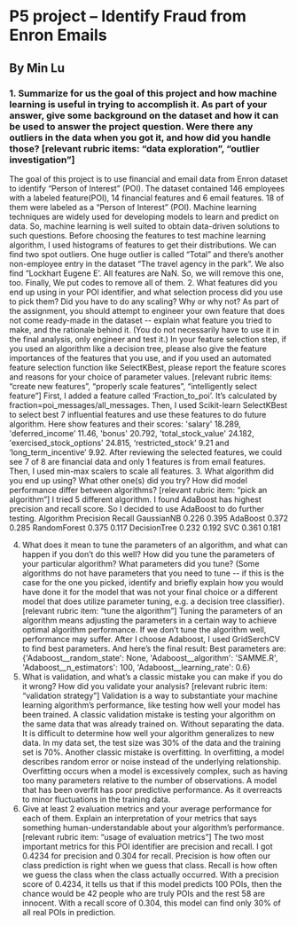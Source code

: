 # P5 project – Identify Fraud from Enron Emails
## By Min Lu
### 1.	Summarize for us the goal of this project and how machine learning is useful in trying to accomplish it. As part of your answer, give some background on the dataset and how it can be used to answer the project question. Were there any outliers in the data when you got it, and how did you handle those?  [relevant rubric items: “data exploration”, “outlier investigation”]
The goal of this project is to use financial and email data from Enron dataset to identify “Person of Interest” (POI). The dataset contained 146 employees with a labeled feature(POI), 14 financial features and 6 email features. 18 of them were labeled as a “Person of Interest” (POI). Machine learning techniques are widely used for developing models to learn and predict on data. So, machine learning is well suited to obtain data-driven solutions to such questions. Before choosing the features to test machine learning algorithm, I used histograms of features to get their distributions. We can find two spot outliers. One huge outlier is called “Total” and there’s another non-employee entry in the dataset “The travel agency in the park”. We also find “Lockhart Eugene E’. All features are NaN. So, we will remove this one, too. Finally, We put codes to remove all of them.
2.	What features did you end up using in your POI identifier, and what selection process did you use to pick them? Did you have to do any scaling? Why or why not? As part of the assignment, you should attempt to engineer your own feature that does not come ready-made in the dataset -- explain what feature you tried to make, and the rationale behind it. (You do not necessarily have to use it in the final analysis, only engineer and test it.) In your feature selection step, if you used an algorithm like a decision tree, please also give the feature importances of the features that you use, and if you used an automated feature selection function like SelectKBest, please report the feature scores and reasons for your choice of parameter values.  [relevant rubric items: “create new features”, “properly scale features”, “intelligently select feature”]
First, I added a feature called ‘Fraction_to_poi’. It’s calculated by fraction=poi_messages/all_messages. Then, I used Scikit-learn SelectKBest to select best 7 influential features and use these features to do future algorithm. Here show features and their scores:  'salary' 18.289, 'deferred_income’ 11.46, 'bonus' 20.792, 'total_stock_value' 24.182, 'exercised_stock_options' 24.815, ‘restricted_stock’ 9.21 and ‘long_term_incentive’ 9.92. After reviewing the selected features, we could see 7 of 8 are financial data and only 1 features is from email features. Then, I used min-max scalers to scale all features.
3.	What algorithm did you end up using? What other one(s) did you try? How did model performance differ between algorithms?  [relevant rubric item: “pick an algorithm”]
I tried 5 different algorithm. I found AdaBoost has highest precision and recall score. So I decided to use AdaBoost to do further testing.
Algorithm	Precision	Recall
GaussianNB	0.226	0.395
AdaBoost	0.372	0.285
RandomForest	0.375	0.117
DecisionTree	0.232	0.192
SVC	0.361	0.181

4.	What does it mean to tune the parameters of an algorithm, and what can happen if you don’t do this well?  How did you tune the parameters of your particular algorithm? What parameters did you tune? (Some algorithms do not have parameters that you need to tune -- if this is the case for the one you picked, identify and briefly explain how you would have done it for the model that was not your final choice or a different model that does utilize parameter tuning, e.g. a decision tree classifier).  [relevant rubric item: “tune the algorithm”]
Tuning the parameters of an algorithm means adjusting the parameters in a certain way to achieve optimal algorithm performance. If we don’t tune the algorithm well, performance may suffer. After I choose Adaboost, I used GridSerchCV to find best parameters. And here’s the final result:
Best parameters are:  {'Adaboost__random_state': None, 'Adaboost__algorithm': 'SAMME.R', 'Adaboost__n_estimators': 100, 'Adaboost__learning_rate': 0.6} 
5.	What is validation, and what’s a classic mistake you can make if you do it wrong? How did you validate your analysis?  [relevant rubric item: “validation strategy”]
Validation is a way to substantiate your machine learning algorithm’s performance, like testing how well your model has been trained. A classic validation mistake is testing your algorithm on the same data that was already trained on. Without separating the data. It is difficult to determine how well your algorithm generalizes to new data. In my data set, the test size was 30% of the data and the training set is 70%.
Another classic mistake is overfitting. In overfitting, a model describes random error or noise instead of the underlying relationship. Overfitting occurs when a model is excessively complex, such as having too many parameters relative to the number of observations. A model that has been overfit has poor predictive performance. As it overreacts to minor fluctuations in the training data.
6.	Give at least 2 evaluation metrics and your average performance for each of them.  Explain an interpretation of your metrics that says something human-understandable about your algorithm’s performance. [relevant rubric item: “usage of evaluation metrics”]
The two most important metrics for this POI identifier are precision and recall. I got 0.4234 for precision and 0.304 for recall. Precision is how often our class prediction is right when we guess that class. Recall is how often we guess the class when the class actually occurred. With a precision score of 0.4234, it tells us that if this model predicts 100 POIs, then the chance would be 42 people who are truly POIs and the rest 58 are innocent. With a recall score of 0.304, this model can find only 30% of all real POIs in prediction.



